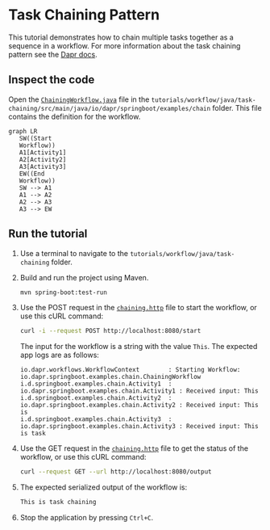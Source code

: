 # Task Chaining Pattern

This tutorial demonstrates how to chain multiple tasks together as a sequence in a workflow. For more information about the task chaining pattern see the [Dapr docs](https://docs.dapr.io/developing-applications/building-blocks/workflow/workflow-patterns/#task-chaining).

## Inspect the code

Open the [`ChainingWorkflow.java`](src/main/java/io/dapr/springboot/examples/chain/ChainingWorkflow.java) file in the `tutorials/workflow/java/task-chaining/src/main/java/io/dapr/springboot/examples/chain` folder. This file contains the definition for the workflow.

```mermaid
graph LR
   SW((Start
   Workflow))
   A1[Activity1]
   A2[Activity2]
   A3[Activity3]
   EW((End
   Workflow))
   SW --> A1
   A1 --> A2
   A2 --> A3
   A3 --> EW
```


## Run the tutorial

1. Use a terminal to navigate to the `tutorials/workflow/java/task-chaining` folder.
2. Build and run the project using Maven.

    ```bash
    mvn spring-boot:test-run
    ```

3. Use the POST request in the [`chaining.http`](./chaining.http) file to start the workflow, or use this cURL command:

    ```bash
    curl -i --request POST http://localhost:8080/start
    ```

   The input for the workflow is a string with the value `This`. The expected app logs are as follows:

    ```text
   io.dapr.workflows.WorkflowContext        : Starting Workflow: io.dapr.springboot.examples.chain.ChainingWorkflow
   i.d.springboot.examples.chain.Activity1  : io.dapr.springboot.examples.chain.Activity1 : Received input: This
   i.d.springboot.examples.chain.Activity2  : io.dapr.springboot.examples.chain.Activity2 : Received input: This is
   i.d.springboot.examples.chain.Activity3  : io.dapr.springboot.examples.chain.Activity3 : Received input: This is task
    ```

4. Use the GET request in the [`chaining.http`](./chaining.http) file to get the status of the workflow, or use this cURL command:

    ```bash
    curl --request GET --url http://localhost:8080/output
    ```
   
5. The expected serialized output of the workflow is:

    ```txt
    This is task chaining
    ```

6. Stop the application by pressing `Ctrl+C`.
